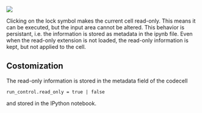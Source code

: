 ![](https://raw.github.com/ipython-contrib/IPython-notebook-extensions/master/wiki-images/read_only_ext.png)

Clicking on the lock symbol makes the current cell read-only. This means it can be executed, but the input area cannot be altered. This behavior is persistant, i.e. the information is stored as metadata in the ipynb file. Even when the read-only extension is not loaded, the read-only information is kept, but not applied to the cell.

Costomization
------
The read-only information is stored in the metadata field of the codecell
```
run_control.read_only = true | false
```
and stored in the IPython notebook. 
 